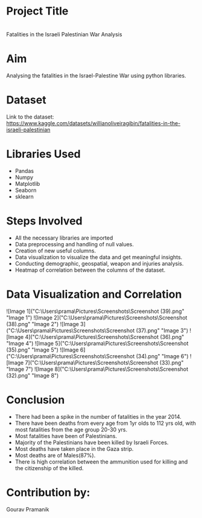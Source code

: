 #   Project Title
<br>
Fatalities in the Israeli Palestinian War Analysis
<br>

# Aim

Analysing the fatalities in the Israel-Palestine War using python libraries.

# Dataset

Link to the dataset: https://www.kaggle.com/datasets/willianoliveiragibin/fatalities-in-the-israeli-palestinian

# Libraries Used

- Pandas
- Numpy
- Matplotlib
- Seaborn
- sklearn

# Steps Involved

- All the necessary libraries are imported
- Data preprocessing and handling of null values.
- Creation of new useful columns.
- Data visualization to visualize the data and get meaningful insights.
- Conducting demographic, geospatial, weapon and injuries analysis.
- Heatmap of correlation between the columns of the dataset.

# Data Visualization and Correlation

![Image 1]("C:\Users\prama\Pictures\Screenshots\Screenshot (39).png" "Image 1")
![Image 2]("C:\Users\prama\Pictures\Screenshots\Screenshot (38).png" "Image 2")
![Image 3]("C:\Users\prama\Pictures\Screenshots\Screenshot (37).png" "Image 3")
![Image 4]("C:\Users\prama\Pictures\Screenshots\Screenshot (36).png" "Image 4")
![Image 5]("C:\Users\prama\Pictures\Screenshots\Screenshot (35).png" "Image 5")
![Image 6]("C:\Users\prama\Pictures\Screenshots\Screenshot (34).png" "Image 6")
![Image 7]("C:\Users\prama\Pictures\Screenshots\Screenshot (33).png" "Image 7")
![Image 8]("C:\Users\prama\Pictures\Screenshots\Screenshot (32).png" "Image 8")

# Conclusion

- There had been a spike in the number of fatalities in the year 2014.
- There have been deaths from every age from 1yr olds to 112 yrs old, with most fatalities from the age group 20-30 yrs.
- Most fatalities have been of Palestinians.
- Majority of the Palestinians have been killed by Israeli Forces.
- Most deaths have taken place in the Gaza strip.
- Most deaths are of Males(87%).
- There is high correlation between the ammunition used for killing and the citizenship of the killed.

# Contribution by:
Gourav Pramanik